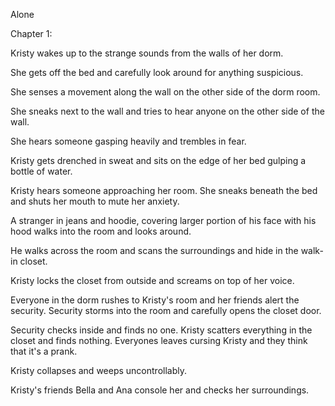 Alone

Chapter 1:

Kristy wakes up to the strange sounds from the walls of her dorm.

She gets off the bed and carefully look around for anything suspicious.

She senses a movement along the wall on the other side of the dorm room.

She sneaks next to the wall and tries to hear anyone on the other side of the wall.

She hears someone gasping heavily and trembles in fear.

Kristy gets drenched in sweat and sits on the edge
of her bed gulping a bottle of water.

Kristy hears someone approaching her room. She sneaks 
beneath the bed and shuts her mouth to mute her 
anxiety.

A stranger in jeans and hoodie, covering larger portion of his
face with his hood walks into the room and looks around.

He walks across the room and scans the surroundings and
hide in the walk-in closet.

Kristy locks the closet from outside and screams on top of her voice.

Everyone in the dorm rushes to Kristy's room and her friends alert
the security. Security storms into the room and carefully opens the
closet door.

Security checks inside and finds no one. Kristy scatters everything in the closet
and finds nothing. Everyones leaves cursing Kristy and they think that it's a prank.

Kristy collapses and weeps uncontrollably. 

Kristy's friends Bella and Ana console her and checks her surroundings.